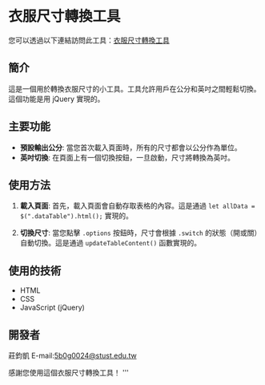 # 衣服尺寸轉換工具 
您可以透過以下連結訪問此工具：[衣服尺寸轉換工具](https://clothe-size.netlify.app/)
## 簡介

這是一個用於轉換衣服尺寸的小工具。工具允許用戶在公分和英吋之間輕鬆切換。這個功能是用 jQuery 實現的。

## 主要功能

- **預設輸出公分**: 當您首次載入頁面時，所有的尺寸都會以公分作為單位。
- **英吋切換**: 在頁面上有一個切換按鈕，一旦啟動，尺寸將轉換為英吋。

## 使用方法

1. **載入頁面**: 首先，載入頁面會自動存取表格的內容。這是通過 `let allData = $(".dataTable").html();` 實現的。

2. **切換尺寸**: 當您點擊 `.options` 按鈕時，尺寸會根據 `.switch` 的狀態（開或關）自動切換。這是通過 `updateTableContent()` 函數實現的。

## 使用的技術

- HTML
- CSS
- JavaScript (jQuery)

## 開發者

莊鈞凱 E-mail:5b0g0024@stust.edu.tw

感謝您使用這個衣服尺寸轉換工具！
'''

